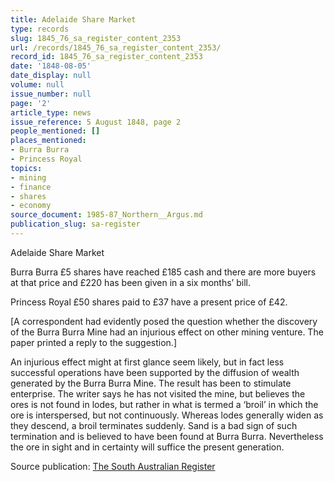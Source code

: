 ```yaml
---
title: Adelaide Share Market
type: records
slug: 1845_76_sa_register_content_2353
url: /records/1845_76_sa_register_content_2353/
record_id: 1845_76_sa_register_content_2353
date: '1848-08-05'
date_display: null
volume: null
issue_number: null
page: '2'
article_type: news
issue_reference: 5 August 1848, page 2
people_mentioned: []
places_mentioned:
- Burra Burra
- Princess Royal
topics:
- mining
- finance
- shares
- economy
source_document: 1985-87_Northern__Argus.md
publication_slug: sa-register
---
```


Adelaide Share Market

Burra Burra £5 shares have reached £185 cash and there are more buyers at that price and £220 has been given in a six months’ bill.

Princess Royal £50 shares paid to £37 have a present price of £42.

[A correspondent had evidently posed the question whether the discovery of the Burra Burra Mine had an injurious effect on other mining venture.  The paper printed a reply to the suggestion.]

An injurious effect might at first glance seem likely, but in fact less successful operations have been supported by the diffusion of wealth generated by the Burra Burra Mine.  The result has been to stimulate enterprise.  The writer says he has not visited the mine, but believes the ores is not found in lodes, but rather in what is termed a ‘broil’ in which the ore is interspersed, but not continuously.  Whereas lodes generally widen as they descend, a broil terminates suddenly.  Sand is a bad sign of such termination and is believed to have been found at Burra Burra.  Nevertheless the ore in sight and in certainty will suffice the present generation.

Source publication: [The South Australian Register](/publications/sa-register/)

